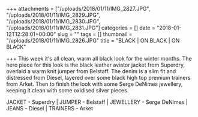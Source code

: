 +++
attachments = ["/uploads/2018/01/11/IMG_2827.JPG", "/uploads/2018/01/11/IMG_2829.JPG", "/uploads/2018/01/11/IMG_2830.JPG", "/uploads/2018/01/11/IMG_2831.JPG"]
categories = []
date = "2018-01-12T12:28:01+00:00"
slug = ""
tags = []
thumbnail = "/uploads/2018/01/11/IMG_2826.JPG"
title = "BLACK | ON BLACK | ON BLACK"

+++
This week it's all  clean, warm all black look for the winter months. The hero piece for this look is the black leather aviator jacket from Superdry, overlaid a warm knit jumper from Belstaff. The denim is a slim fit and distressed from Diesel, layered over some black high top premium trainers from Arket.  Then to finish the look with some Serge DeNimes jewellery, keeping it clean with some oxidised silver pieces.

JACKET - Superdry | JUMPER - Belstaff | JEWELLERY - Serge DeNimes | JEANS - Diesel | TRAINERS - Arket